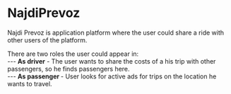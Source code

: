 # NajdiPrevoz
 
Najdi Prevoz is application platform where the user could share a ride with other users of the platform.

There are two roles the user could appear in: <br/>
 --- <b>As driver</b> - The user wants to share the costs of a his trip with other passengers, so he finds passengers here. <br/>
 --- <b>As passenger </b>- User looks for active ads for trips on the location he wants to travel.
